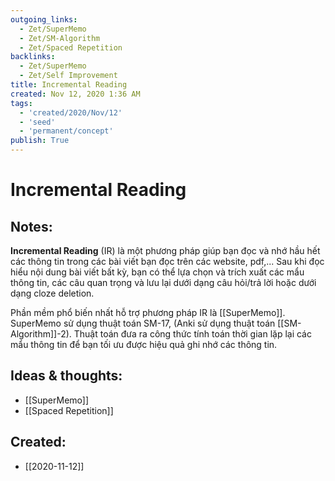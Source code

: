 ```yaml
---
outgoing_links:
  - Zet/SuperMemo
  - Zet/SM-Algorithm
  - Zet/Spaced Repetition
backlinks:
  - Zet/SuperMemo
  - Zet/Self Improvement
title: Incremental Reading
created: Nov 12, 2020 1:36 AM
tags:
  - 'created/2020/Nov/12'
  - 'seed'
  - 'permanent/concept'
publish: True
---
```

# Incremental Reading

## Notes:
**Incremental Reading** (IR) là một phương pháp giúp bạn đọc và nhớ hầu hết các thông tin trong các bài viết bạn đọc trên các website, pdf,... Sau khi đọc hiểu nội dung bài viết bất kỳ, bạn có thể lựa chọn và trích xuất các mẩu thông tin, các câu quan trọng và lưu lại dưới dạng câu hỏi/trả lời hoặc dưới dạng cloze deletion. 

Phần mềm phổ biến nhất hỗ trợ phương pháp IR là [[SuperMemo]]. SuperMemo sử dụng thuật toán SM-17, (Anki sử dụng thuật toán [[SM-Algorithm]]-2). Thuật toán đưa ra công thức tính toán thời gian lặp lại các mẩu thông tin để bạn tối ưu được hiệu quả ghi nhớ các thông tin.

## Ideas & thoughts:
-  [[SuperMemo]]
-  [[Spaced Repetition]]

## Created:
- [[2020-11-12]]
